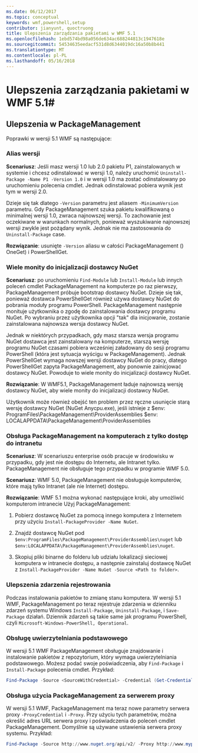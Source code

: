 ```yaml
---
ms.date: 06/12/2017
ms.topic: conceptual
keywords: wmf,powershell,setup
contributor: jianyunt, quoctruong
title: Ulepszenia zarządzania pakietami w WMF 5.1
ms.openlocfilehash: 1ebd574bd98a056de634ac688244813c1947618e
ms.sourcegitcommit: 54534635eedacf531d8d6344019dc16a50b8b441
ms.translationtype: MT
ms.contentlocale: pl-PL
ms.lasthandoff: 05/16/2018
---
```

# <a name="improvements-to-package-management-in-wmf-51"></a>Ulepszenia zarządzania pakietami w WMF 5.1#

## <a name="improvements-in-packagemanagement"></a>Ulepszenia w PackageManagement ##
Poprawki w wersji 5.1 WMF są następujące:

### <a name="version-alias"></a>Alias wersji

**Scenariusz**: Jeśli masz wersji 1.0 lub 2.0 pakietu P1, zainstalowanych w systemie i chcesz odinstalować w wersji 1.0, należy uruchomić `Uninstall-Package -Name P1 -Version 1.0` i w wersji 1.0 ma zostać odinstalowany po uruchomieniu polecenia cmdlet. Jednak odinstalować pobiera wynik jest tym w wersji 2.0.

Dzieje się tak dlatego `-Version` parametru jest aliasem `-MinimumVersion` parametru. Gdy PackageManagement szuka pakietu kwalifikowaną o minimalnej wersji 1.0, zwraca najnowszej wersji. To zachowanie jest oczekiwane w warunkach normalnych, ponieważ wyszukiwanie najnowszej wersji zwykle jest pożądany wynik. Jednak nie ma zastosowania do `Uninstall-Package` case.

**Rozwiązanie**: usunięte `-Version` aliasu w całości PackageManagement () OneGet) i PowerShellGet.

### <a name="multiple-prompts-for-bootstrapping-the-nuget-provider"></a>Wiele monity do inicjalizacji dostawcy NuGet

**Scenariusz**: po uruchomieniu `Find-Module` lub `Install-Module` lub innych poleceń cmdlet PackageManagement na komputerze po raz pierwszy, PackageManagement próbuje bootstrap dostawcy NuGet. Dzieje się tak, ponieważ dostawca PowerShellGet również używa dostawcy NuGet do pobrania moduły programu PowerShell. PackageManagement następnie monituje użytkownika o zgodę do zainstalowania dostawcy programu NuGet. Po wybraniu przez użytkownika opcji "tak" dla inicjowanie, zostanie zainstalowana najnowsza wersja dostawcy NuGet.

Jednak w niektórych przypadkach, gdy masz starsza wersja programu NuGet dostawca jest zainstalowany na komputerze, starszą wersję programu NuGet czasami pobiera wcześniej załadowany do sesji programu PowerShell (która jest sytuacja wyścigu w PackageManagement). Jednak PowerShellGet wymaga nowszej wersji dostawcy NuGet do pracy, dlatego PowerShellGet zapyta PackageManagement, aby ponownie zainicjować dostawcy NuGet. Powoduje to wiele monity do inicjalizacji dostawcy NuGet.

**Rozwiązanie**: W WMF5.1, PackageManagement ładuje najnowszą wersję dostawcy NuGet, aby wiele monity do inicjalizacji dostawcy NuGet.

Użytkownik może również obejść ten problem przez ręczne usunięcie starą wersję dostawcy NuGet (NuGet Anycpu.exe), jeśli istnieje z $env: ProgramFiles\PackageManagement\ProviderAssemblies $env: LOCALAPPDATA\PackageManagement\ProviderAssemblies


### <a name="support-for-packagemanagement-on-computers-with-intranet-access-only"></a>Obsługa PackageManagement na komputerach z tylko dostęp do intranetu

**Scenariusz**: W scenariuszu enterprise osób pracuje w środowisku w przypadku, gdy jest nie dostępu do Internetu, ale Intranet tylko. PackageManagement nie obsługuje tego przypadku w programie WMF 5.0.

**Scenariusz**: WMF 5.0, PackageManagement nie obsługuje komputerów, które mają tylko Intranet (ale nie Internet) dostępu.

**Rozwiązanie**: WMF 5.1 można wykonać następujące kroki, aby umożliwić komputerom intranecie Użyj PackageManagement:

1. Pobierz dostawcę NuGet za pomocą innego komputera z Internetem przy użyciu `Install-PackageProvider -Name NuGet`.

2. Znajdź dostawcę NuGet pod `$env:ProgramFiles\PackageManagement\ProviderAssemblies\nuget` lub `$env:LOCALAPPDATA\PackageManagement\ProviderAssemblies\nuget`.

3. Skopiuj pliki binarne do folderu lub udziału lokalizacji sieciowej komputera w intranecie dostępu, a następnie zainstaluj dostawcę NuGet z `Install-PackageProvider -Name NuGet -Source <Path to folder>`.


### <a name="event-logging-improvements"></a>Ulepszenia zdarzenia rejestrowania

Podczas instalowania pakietów to zmianę stanu komputera. W wersji 5.1 WMF, PackageManagement po teraz rejestruje zdarzenia w dzienniku zdarzeń systemu Windows `Install-Package`, `Uninstall-Package`, i `Save-Package` działań. Dziennik zdarzeń są takie same jak programu PowerShell, czyli `Microsoft-Windows-PowerShell, Operational`.

### <a name="support-for-basic-authentication"></a>Obsługę uwierzytelniania podstawowego

W wersji 5.1 WMF PackageManagement obsługuje znajdowanie i instalowanie pakietów z repozytorium, który wymaga uwierzytelniania podstawowego. Możesz podać swoje poświadczenia, aby `Find-Package` i `Install-Package` polecenia cmdlet. Przykład:

``` PowerShell
Find-Package -Source <SourceWithCredential> -Credential (Get-Credential)
```
### <a name="support-for-using-packagemanagement-behind-a-proxy"></a>Obsługa użycia PackageManagement za serwerem proxy

W wersji 5.1 WMF, PackageManagement ma teraz nowe parametry serwera proxy `-ProxyCredential` i `-Proxy`. Przy użyciu tych parametrów, można określić adres URL serwera proxy i poświadczenia do poleceń cmdlet PackageManagement. Domyślnie są używane ustawienia serwera proxy systemu. Przykład:

``` PowerShell
Find-Package -Source http://www.nuget.org/api/v2/ -Proxy http://www.myproxyserver.com -ProxyCredential (Get-Credential)
```
